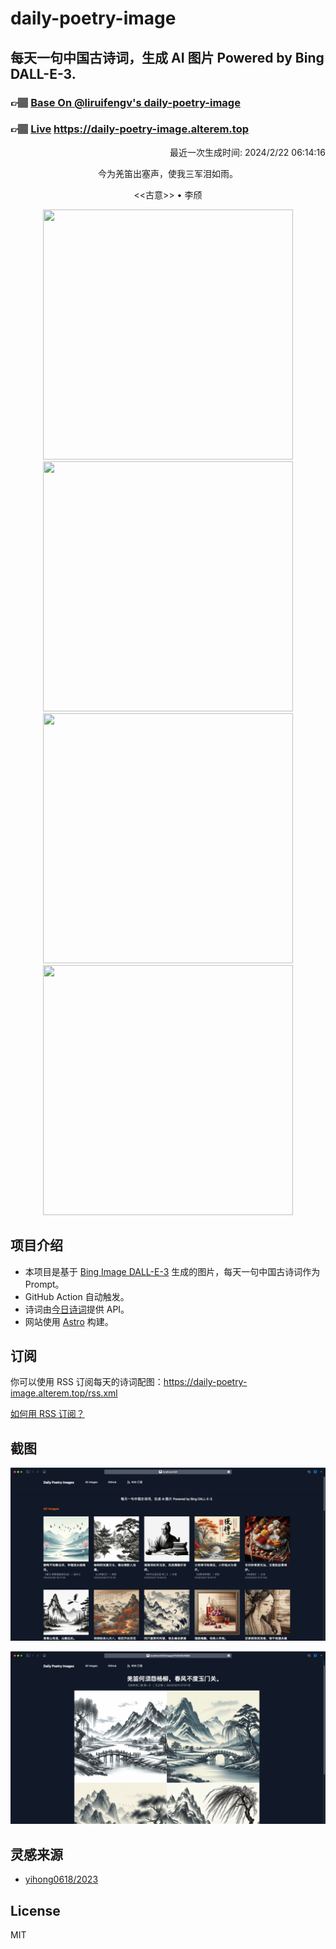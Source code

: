 
# daily-poetry-image

## 每天一句中国古诗词，生成 AI 图片 Powered by Bing DALL-E-3.

### 👉🏽 [Base On @liruifengv's daily-poetry-image](https://github.com/liruifengv/daily-poetry-image)

### 👉🏽 [Live](https://daily-poetry-image.alterem.top/) https://daily-poetry-image.alterem.top

<p align="right">
  最近一次生成时间: 2024/2/22 06:14:16
</p>
<p align="center">
今为羌笛出塞声，使我三军泪如雨。
</p>
<p align="center">
<<古意>> • 李颀
</p>
<p align="center">
<img src="https://tse2.mm.bing.net/th/id/OIG3.lIdkKM_7pqvB.V60Sj7V" height="400" width="400" />
<img src="https://tse3.mm.bing.net/th/id/OIG3.vHkqt9Z5hhBwX3Z6GEV4" height="400" width="400" />
<img src="https://tse4.mm.bing.net/th/id/OIG3.5dDRID4modr2FMbjzr0f" height="400" width="400" />
<img src="https://tse4.mm.bing.net/th/id/OIG3.pU8fCaFZSiIYsbEKU5kP" height="400" width="400" />
</p>

## 项目介绍

-   本项目是基于 [Bing Image DALL-E-3](https://www.bing.com/images/create) 生成的图片，每天一句中国古诗词作为 Prompt。
-   GitHub Action 自动触发。
-   诗词由[今日诗词](https://www.jinrishici.com/)提供 API。
-   网站使用 [Astro](https://astro.build) 构建。

## 订阅

你可以使用 RSS 订阅每天的诗词配图：https://daily-poetry-image.alterem.top/rss.xml

[如何用 RSS 订阅？](https://zhuanlan.zhihu.com/p/55026716)

## 截图

![图片列表](./screenshots/Snipaste_2023-12-28_21-00-26.png)

![图片详情](./screenshots/Snipaste_2023-12-28_21-00-53.png)

## 灵感来源

-   [yihong0618/2023](https://github.com/yihong0618/2023)

## License

MIT
